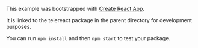 This example was bootstrapped with [Create React App](https://github.com/facebook/create-react-app).

It is linked to the telereact package in the parent directory for development purposes.

You can run `npm install` and then `npm start` to test your package.
